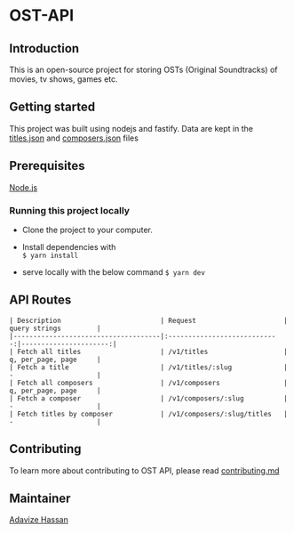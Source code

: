 # OST-API

## Introduction

This is an open-source project for storing OSTs (Original Soundtracks) of movies, tv shows, games etc.

## Getting started

This project was built using nodejs and fastify. Data are kept in the [titles.json](db/titles.json) and [composers.json](db/composers.json) files

## Prerequisites

[Node.js](https://nodejs.org/)

### Running this project locally

- Clone the project to your computer.
- Install dependencies with  
  `$ yarn install`

- serve locally with the below command
  `$ yarn dev`

## API Routes

```
| Description                         | Request                      | query strings         |
|-------------------------------------|:----------------------------:|----------------------:|
| Fetch all titles                    | /v1/titles                   | q, per_page, page     |
| Fetch a title                       | /v1/titles/:slug             | -                     |
| Fetch all composers                 | /v1/composers                | q, per_page, page     |
| Fetch a composer                    | /v1/composers/:slug          | -                     |
| Fetch titles by composer            | /v1/composers/:slug/titles   | -                     |
```

## Contributing

To learn more about contributing to OST API, please read [contributing.md](contributing.md)

## Maintainer

[Adavize Hassan](https://linked.com/in/adavize-hassan)
